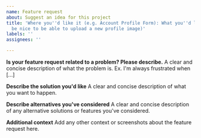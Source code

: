 ```yaml
---
name: Feature request
about: Suggest an idea for this project
title: 'Where you''d like it (e.g. Account Profile Form): What you''d like (e.g. It''d
  be nice to be able to upload a new profile image)'
labels: ''
assignees: ''

---
```


**Is your feature request related to a problem? Please describe.**
A clear and concise description of what the problem is. Ex. I'm always frustrated when [...]

**Describe the solution you'd like**
A clear and concise description of what you want to happen.

**Describe alternatives you've considered**
A clear and concise description of any alternative solutions or features you've considered.

**Additional context**
Add any other context or screenshots about the feature request here.

